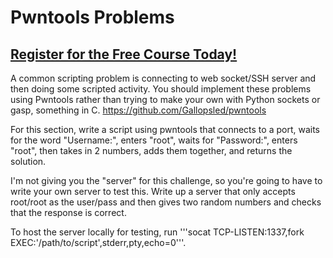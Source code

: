 # Pwntools Problems
##  [Register for the Free Course Today!](https://www.roppers.org/courses/ctf)
A common scripting problem is connecting to web socket/SSH server and then doing some scripted activity. You should implement these problems using Pwntools rather than trying to make your own with Python sockets or gasp, something in C. <https://github.com/Gallopsled/pwntools>


For this section, write a script using pwntools that connects to a port, waits for the word "Username:", enters "root", waits for "Password:", enters "root", then takes in 2 numbers, adds them together, and returns the solution. 

I'm not giving you the "server" for this challenge, so you're going to have to write your own server to test this. Write up a server that only accepts root/root as the user/pass and then gives two random numbers and checks that the response is correct. 

To host the server locally for testing, run '''socat TCP-LISTEN:1337,fork EXEC:'/path/to/script',stderr,pty,echo=0'''.
